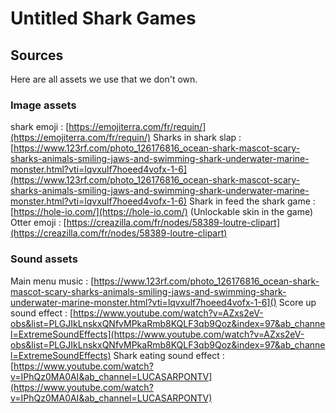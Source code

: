 # Untitled Shark Games


## Sources
Here are all assets we use that we don't own.

### Image assets 
shark emoji : [https://emojiterra.com/fr/requin/](https://emojiterra.com/fr/requin/)
Sharks in shark slap : [https://www.123rf.com/photo_126176816_ocean-shark-mascot-scary-sharks-animals-smiling-jaws-and-swimming-shark-underwater-marine-monster.html?vti=lqvxulf7hoeed4vofx-1-6](https://www.123rf.com/photo_126176816_ocean-shark-mascot-scary-sharks-animals-smiling-jaws-and-swimming-shark-underwater-marine-monster.html?vti=lqvxulf7hoeed4vofx-1-6)
Shark in feed the shark game : [https://hole-io.com/](https://hole-io.com/) (Unlockable skin in the game)
Otter emoji : [https://creazilla.com/fr/nodes/58389-loutre-clipart](https://creazilla.com/fr/nodes/58389-loutre-clipart)


### Sound assets

Main menu music : [https://www.123rf.com/photo_126176816_ocean-shark-mascot-scary-sharks-animals-smiling-jaws-and-swimming-shark-underwater-marine-monster.html?vti=lqvxulf7hoeed4vofx-1-6]()
Score up sound effect : [https://www.youtube.com/watch?v=AZxs2eV-obs&list=PLGJIkLnskxQNfvMPkaRmb8KQLF3qb9Qoz&index=97&ab_channel=ExtremeSoundEffects](https://www.youtube.com/watch?v=AZxs2eV-obs&list=PLGJIkLnskxQNfvMPkaRmb8KQLF3qb9Qoz&index=97&ab_channel=ExtremeSoundEffects)
Shark eating sound effect : [https://www.youtube.com/watch?v=IPhQz0MA0AI&ab_channel=LUCASARPONTV](https://www.youtube.com/watch?v=IPhQz0MA0AI&ab_channel=LUCASARPONTV)